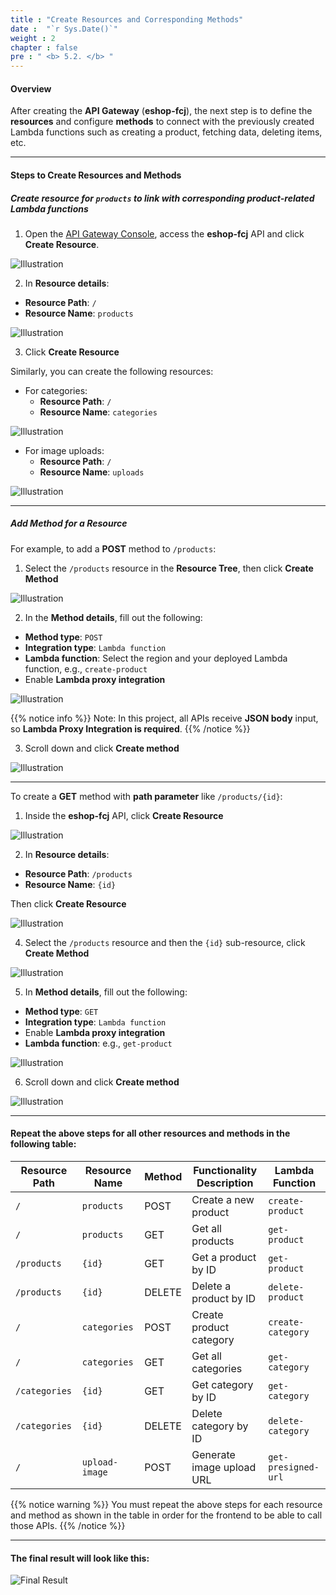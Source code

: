 ```yaml
---
title : "Create Resources and Corresponding Methods"
date :  "`r Sys.Date()`" 
weight : 2
chapter : false
pre : " <b> 5.2. </b> "
---
```


#### Overview

After creating the **API Gateway** (**eshop-fcj**), the next step is to define the **resources** and configure **methods** to connect with the previously created Lambda functions such as creating a product, fetching data, deleting items, etc.

---

#### Steps to Create Resources and Methods

##### **Create resource for `products` to link with corresponding product-related Lambda functions**

1. Open the [API Gateway Console](https://console.aws.amazon.com/apigateway), access the **eshop-fcj** API and click **Create Resource**.

![Illustration](/images/5-config-api-gateway/5.2-create-resource-and-method/01.png)

2. In **Resource details**:

- **Resource Path**: `/`
- **Resource Name**: `products`

![Illustration](/images/5-config-api-gateway/5.2-create-resource-and-method/02.png)

3. Click **Create Resource**

Similarly, you can create the following resources:

- For categories:
  - **Resource Path**: `/`
  - **Resource Name**: `categories`

![Illustration](/images/5-config-api-gateway/5.2-create-resource-and-method/03.png)

- For image uploads:
  - **Resource Path**: `/`
  - **Resource Name**: `uploads`

![Illustration](/images/5-config-api-gateway/5.2-create-resource-and-method/04.png)

---

##### Add Method for a Resource

For example, to add a **POST** method to `/products`:

1. Select the `/products` resource in the **Resource Tree**, then click **Create Method**

![Illustration](/images/5-config-api-gateway/5.2-create-resource-and-method/05.png)

2. In the **Method details**, fill out the following:

- **Method type**: `POST`
- **Integration type**: `Lambda function`
- **Lambda function**: Select the region and your deployed Lambda function, e.g., `create-product`
- Enable **Lambda proxy integration**

![Illustration](/images/5-config-api-gateway/5.2-create-resource-and-method/06.png)

{{% notice info %}}
Note: In this project, all APIs receive **JSON body** input, so **Lambda Proxy Integration is required**.
{{% /notice %}}

3. Scroll down and click **Create method**

![Illustration](/images/5-config-api-gateway/5.2-create-resource-and-method/07.png)

---

To create a **GET** method with **path parameter** like `/products/{id}`:

1. Inside the **eshop-fcj** API, click **Create Resource**

![Illustration](/images/5-config-api-gateway/5.2-create-resource-and-method/08.png)

2. In **Resource details**:

- **Resource Path**: `/products`
- **Resource Name**: `{id}`

Then click **Create Resource**

![Illustration](/images/5-config-api-gateway/5.2-create-resource-and-method/09.png)

4. Select the `/products` resource and then the `{id}` sub-resource, click **Create Method**

![Illustration](/images/5-config-api-gateway/5.2-create-resource-and-method/10.png)

5. In **Method details**, fill out the following:

- **Method type**: `GET`
- **Integration type**: `Lambda function`
- Enable **Lambda proxy integration**
- **Lambda function**: e.g., `get-product`

![Illustration](/images/5-config-api-gateway/5.2-create-resource-and-method/11.png)

6. Scroll down and click **Create method**

![Illustration](/images/5-config-api-gateway/5.2-create-resource-and-method/12.png)

---

#### Repeat the above steps for all other resources and methods in the following table:

| Resource Path        | Resource Name     | Method | Functionality Description      | Lambda Function           |
|----------------------|-------------------|--------|--------------------------------|----------------------------|
| `/`                  | `products`        | POST   | Create a new product           | `create-product`           |
| `/`                  | `products`        | GET    | Get all products               | `get-product`              |
| `/products`          | `{id}`            | GET    | Get a product by ID            | `get-product`              |
| `/products`          | `{id}`            | DELETE | Delete a product by ID         | `delete-product`           |
| `/`                  | `categories`      | POST   | Create product category        | `create-category`          |
| `/`                  | `categories`      | GET    | Get all categories             | `get-category`             |
| `/categories`        | `{id}`            | GET    | Get category by ID             | `get-category`             |
| `/categories`        | `{id}`            | DELETE | Delete category by ID          | `delete-category`          |
| `/`                  | `upload-image`    | POST   | Generate image upload URL      | `get-presigned-url`        |

{{% notice warning %}}
You must repeat the above steps for each resource and method as shown in the table in order for the frontend to be able to call those APIs.
{{% /notice %}}

---

#### The final result will look like this:

![Final Result](/images/5-config-api-gateway/5.2-create-resource-and-method/12-01.png)
